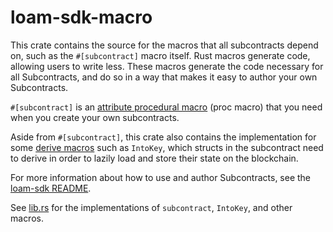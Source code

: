 # loam-sdk-macro

This crate contains the source for the macros that all subcontracts depend on, such as the `#[subcontract]` macro itself. Rust macros generate code, allowing users to write less. These macros generate the code necessary for all Subcontracts, and do so in a way that makes it easy to author your own Subcontracts.

`#[subcontract]` is an [attribute procedural macro](https://doc.rust-lang.org/reference/procedural-macros.html#:~:text=Attribute%20macros%20are%20defined%20by,not%20including%20the%20outer%20delimiters.) (proc macro) that you need when you create your own subcontracts.

Aside from `#[subcontract]`, this crate also contains the implementation for some [derive macros](https://veykril.github.io/tlborm/proc-macros/methodical/derive.html) such as `IntoKey`, which structs in the subcontract need to derive in order to lazily load and store their state on the blockchain. 

For more information about how to use and author Subcontracts, see the [loam-sdk README](../loam-sdk/README.md).

See [lib.rs](src/lib.rs) for the implementations of `subcontract`, `IntoKey`, and other macros.